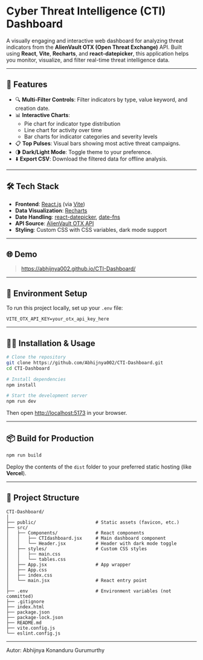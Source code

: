 # Cyber Threat Intelligence (CTI) Dashboard

A visually engaging and interactive web dashboard for analyzing threat indicators from the **AlienVault OTX (Open Threat Exchange)** API. Built using **React**, **Vite**, **Recharts**, and **react-datepicker**, this application helps you monitor, visualize, and filter real-time threat intelligence data.



---

## 🚀 Features

- 🔍 **Multi-Filter Controls**: Filter indicators by type, value keyword, and creation date.
- 📊 **Interactive Charts**:
  - Pie chart for indicator type distribution
  - Line chart for activity over time
  - Bar charts for indicator categories and severity levels
- 📋 **Top Pulses**: Visual bars showing most active threat campaigns.
- 🌗 **Dark/Light Mode**: Toggle theme to your preference.
- ⬇️ **Export CSV**: Download the filtered data for offline analysis.

---

## 🛠️ Tech Stack

- **Frontend**: [React.js](https://reactjs.org/) (via [Vite](https://vitejs.dev/))
- **Data Visualization**: [Recharts](https://recharts.org/)
- **Date Handling**: [react-datepicker](https://www.npmjs.com/package/react-datepicker), [date-fns](https://date-fns.org/)
- **API Source**: [AlienVault OTX API](https://otx.alienvault.com/)
- **Styling**: Custom CSS with CSS variables, dark mode support

---

## 🌐 Demo

> https://abhijnya002.github.io/CTI-Dashboard/

---

## 🔐 Environment Setup

To run this project locally, set up your `.env` file:

```env
VITE_OTX_API_KEY=your_otx_api_key_here
```

---

## 🧑‍💻 Installation & Usage

```bash
# Clone the repository
git clone https://github.com/Abhijnya002/CTI-Dashboard.git
cd CTI-Dashboard

# Install dependencies
npm install

# Start the development server
npm run dev
```

Then open [http://localhost:5173](http://localhost:5173) in your browser.

---

## 📦 Build for Production

```bash
npm run build
```

Deploy the contents of the `dist` folder to your preferred static hosting (like **Vercel**).

---

## 📁 Project Structure

```
CTI-Dashboard/
│
├── public/                      # Static assets (favicon, etc.)
├── src/
│   ├── Components/              # React components
│   │   ├── CTIdashboard.jsx     # Main dashboard component
│   │   └── Header.jsx           # Header with dark mode toggle
│   ├── styles/                  # Custom CSS styles
│   │   ├── main.css
│   │   └── tables.css
│   ├── App.jsx                  # App wrapper
│   ├── App.css
│   ├── index.css
│   └── main.jsx                 # React entry point
│
├── .env                         # Environment variables (not committed)
├── .gitignore
├── index.html
├── package.json
├── package-lock.json
├── README.md
├── vite.config.js
└── eslint.config.js
```



---

Autor: Abhijnya Konanduru Gurumurthy
